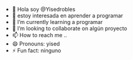 - 👋 Hola soy @Yisedrobles 
- 👀 estoy interesada en aprender a programar 
- 🌱 I’m currently learning a programar 
- 💞️ I’m looking to collaborate on algún proyecto 
- 📫 How to reach me ..
- 😄 Pronouns: yised
- ⚡ Fun fact: ninguno 

<!---
Yisedrobles/Yisedrobles is a ✨ special ✨ repository because its `README.md` (this file) appears on your GitHub profile.
You can click the Preview link to take a look at your changes.
--->

